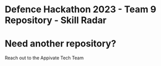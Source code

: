# Defence Hackathon 2023 - Team 9 Repository - Skill Radar

# Need another repository?
Reach out to the Appivate Tech Team
